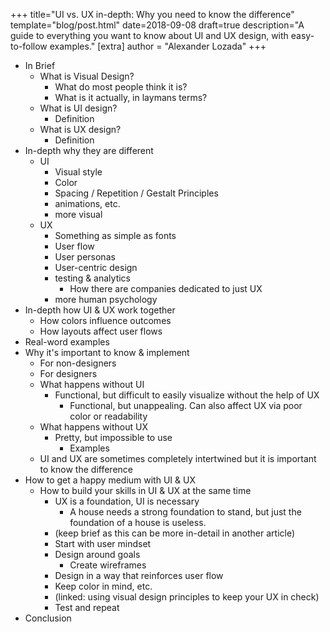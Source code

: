 +++
title="UI vs. UX in-depth: Why you need to know the difference"
template="blog/post.html"
date=2018-09-08
draft=true
description="A guide to everything you want to know about UI and UX design, with easy-to-follow examples."
[extra]
author = "Alexander Lozada"
+++
- In Brief
  - What is Visual Design?
    - What do most people think it is?
    - What is it actually, in laymans terms?
  - What is UI design?
    - Definition
  - What is UX design?
    - Definition
- In-depth why they are different
  - UI
    - Visual style
    - Color
    - Spacing / Repetition / Gestalt Principles
    - animations, etc.
    - more visual
  - UX
    - Something as simple as fonts
    - User flow
    - User personas
    - User-centric design
    - testing & analytics
      - How there are companies dedicated to just UX
    - more human psychology
- In-depth how UI & UX work together
  - How colors influence outcomes
  - How layouts affect user flows
- Real-word examples
- Why it's important to know & implement
  - For non-designers
  - For designers
  - What happens without UI
    - Functional, but difficult to easily visualize without the help of UX
      - Functional, but unappealing.  Can also affect UX via poor color or readability
  - What happens without UX
    - Pretty, but impossible to use
      - Examples
  - UI and UX are sometimes completely intertwined but it is important to know the difference
- How to get a happy medium with UI & UX
  - How to build your skills in UI & UX at the same time
    - UX is a foundation, UI is necessary
      - A house needs a strong foundation to stand, but just the foundation of a house is useless.
    - (keep brief as this can be more in-detail in another article)
    - Start with user mindset
    - Design around goals
      - Create wireframes
    - Design in a way that reinforces user flow
    - Keep color in mind, etc.
    - (linked: using visual design principles to keep your UX in check)
    - Test and repeat
- Conclusion

